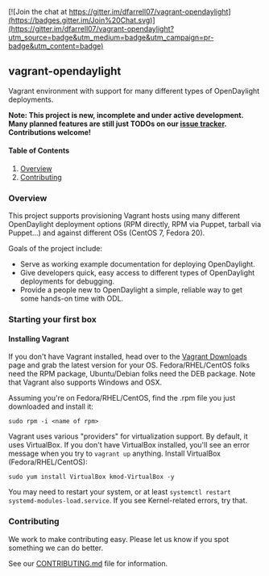 [![Join the chat at https://gitter.im/dfarrell07/vagrant-opendaylight](https://badges.gitter.im/Join%20Chat.svg)](https://gitter.im/dfarrell07/vagrant-opendaylight?utm_source=badge&utm_medium=badge&utm_campaign=pr-badge&utm_content=badge)

## vagrant-opendaylight

Vagrant environment with support for many different types of OpenDaylight deployments.

**Note: This project is new, incomplete and under active development. Many planned features are still just TODOs on our [issue tracker](https://github.com/dfarrell07/vagrant-opendaylight/issues). Contributions welcome!**

#### Table of Contents
1. [Overview](#overview)
1. [Contributing](#contributing)

### Overview

This project supports provisioning Vagrant hosts using many different OpenDaylight deployment options (RPM directly, RPM via Puppet, tarball via Puppet...) and against different OSs (CentOS 7, Fedora 20).

Goals of the project include:

* Serve as working example documentation for deploying OpenDaylight.
* Give developers quick, easy access to different types of OpenDaylight deployments for debugging.
* Provide a people new to OpenDaylight a simple, reliable way to get some hands-on time with ODL.

### Starting your first box

#### Installing Vagrant

If you don't have Vagrant installed, head over to the [Vagrant Downloads](https://www.vagrantup.com/downloads.html) page and grab the latest version for your OS. Fedora/RHEL/CentOS folks need the RPM package, Ubuntu/Debian folks need the DEB package. Note that Vagrant also supports Windows and OSX.

Assuming you're on Fedora/RHEL/CentOS, find the .rpm file you just downloaded and install it:

```
sudo rpm -i <name of rpm>
```

Vagrant uses various "providers" for virtualization support. By default, it uses VirtualBox. If you don't have VirtualBox installed, you'll see an error message when you try to `vagrant up` anything. Install VirtualBox (Fedora/RHEL/CentOS):

```
sudo yum install VirtualBox kmod-VirtualBox -y
```

You may need to restart your system, or at least `systemctl restart systemd-modules-load.service`. If you see Kernel-related errors, try that.

### Contributing

We work to make contributing easy. Please let us know if you spot something we can do better.

See our [CONTRIBUTING.md](https://github.com/dfarrell07/vagrant-opendaylight/blob/master/CONTRIBUTING.md) file for information.
